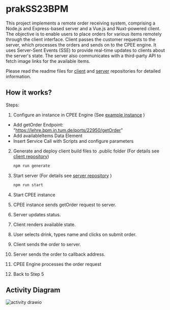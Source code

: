 # prakSS23BPM

This project implements a remote order receiving system, comprising a Node.js and Express-based server and a Vue.js and Nuxt-powered client. The objective is to enable users to place orders for various items remotely through the client interface. Client passes the customer requests to the server, which processes the orders and sends on to the CPEE engine. It uses Server-Sent Events (SSE) to provide real-time updates to clients about the server's state. The server also communicates with a third-party API to fetch image links for the available items.

Please read the readme files for [client](https://github.com/MertAksehirlioglu/prakss23) and [server](https://github.com/MertAksehirlioglu/prakss23server) repositories for detailed information.

## How it works?

Steps: 

1. Configure an instance in CPEE Engine (See [example instance](https://cpee.org/flow/?monitor=https://cpee.org/flow/engine/18252/) )
  - Add getOrder Endpoint: "https://lehre.bpm.in.tum.de/ports/22950/getOrder"
  - Add availableItems Data Element
  - Insert Service Call with Scripts and configure parameters

2. Generate and deploy client build files to .public folder (For details see [client repository](https://github.com/MertAksehirlioglu/prakss23))
   ``` bash
   npm run generate
   ```
  
3. Start server (For details see [server repository](https://github.com/MertAksehirlioglu/prakss23server) )
   ``` bash
   npm run start
   ```
4. Start CPEE instance
5. CPEE instance sends getOrder request to server.
6. Server updates status.
7. Client renders available state.
8. User selects drink, types name and clicks on submit order.
9. Client sends the order to server.
10. Server sends the order to callback address.
11. CPEE Engine processes the order request
12. Back to Step 5
     

## Activity Diagram

![activity drawio](https://github.com/MertAksehirlioglu/prakSS23BPM/assets/23525970/30d99383-dc4d-42ae-b1b9-f944522e6ceb)
